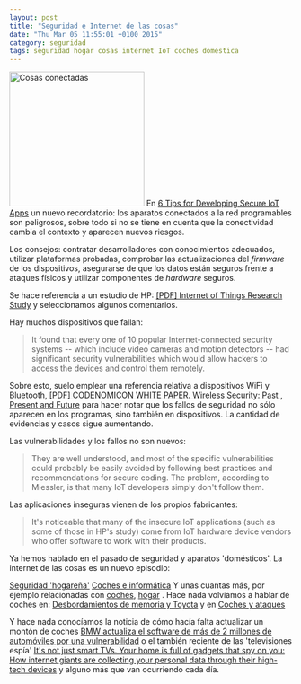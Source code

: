 ```yaml
---
layout: post
title: "Seguridad e Internet de las cosas"
date: "Thu Mar 05 11:55:01 +0100 2015"
category: seguridad
tags: seguridad hogar cosas internet IoT coches doméstica
---
```



<a href="https://www.flickr.com/photos/fernand0/1853829397/" title="Cables"><img src="https://farm3.staticflickr.com/2204/1853829397_2fe702c8ba_m.jpg" width="240"  alt="Cosas conectadas"></a> 
En [6 Tips for Developing Secure IoT Apps](http://www.esecurityplanet.com/network-security/6-tips-for-developing-secure-iot-apps.html) un nuevo recordatorio: los aparatos conectados a la red programables son peligrosos, sobre todo si no se tiene en cuenta que la conectividad cambia el contexto y aparecen nuevos riesgos.

Los consejos: contratar desarrolladores con conocimientos adecuados, utilizar plataformas probadas, comprobar las actualizaciones del *firmware* de los dispositivos, asegurarse de que los datos están seguros frente a ataques físicos y utilizar componentes de *hardware* seguros.

Se hace referencia a un estudio de HP: [[PDF] Internet of Things Research Study](http://www8.hp.com/h20195/V2/GetPDF.aspx/4AA5-4759ENW.pdf) y seleccionamos algunos comentarios. 

Hay muchos dispositivos que fallan: 

>  It found that every one of 10 popular Internet-connected security systems -- which include video cameras and motion detectors -- had significant security vulnerabilities which would allow hackers to access the devices and control them remotely.

Sobre esto, suelo emplear una referencia relativa a dispositivos WiFi y Bluetooth, [[PDF] CODENOMICON WHITE PAPER. Wireless Security: Past , Present and Future](http://archiv.info-point-security.com/open_downloads/2009/Codenomicon_wp_Wireless_engl.pdf) para hacer notar que los fallos de seguridad no sólo aparecen en los programas, sino también en dispositivos. La cantidad de evidencias y casos sigue aumentando.  

Las vulnerabilidades y los fallos no son nuevos: 

> They are well understood, and most of the specific vulnerabilities could probably be easily avoided by following best practices and recommendations for secure coding. The problem, according to Miessler, is that many IoT developers simply don't follow them.  

Las aplicaciones inseguras vienen de los propios fabricantes:

> It's noticeable that many of the insecure IoT applications (such as some of those in HP's study) come from IoT hardware device vendors who offer software to work with their products.

Ya hemos hablado en el pasado de seguridad y aparatos 'domésticos'. La internet de las cosas es un nuevo episodio:

[Seguridad 'hogareña'](https://mbpfernand0.wordpress.com/2012/03/21/seguridad-hogarena/)
[Coches e informática](https://mbpfernand0.wordpress.com/2011/05/23/coches-e-informatica/) Y unas cuantas más, por ejemplo relacionadas con [coches](https://mbpfernand0.wordpress.com/tag/coches/), [hogar](https://mbpfernand0.wordpress.com/tag/hogar/) . 
Hace nada volvíamos a hablar de coches en: [Desbordamientos de memoria y Toyota](http://fernand0.github.io/Desbordamientos-De-Memoria-Y-Toyota/) y en [Coches y ataques](http://fernand0.github.io/Coches-Y-Ataques/)

Y hace nada conocíamos la noticia de cómo hacía falta actualizar un montón de coches [BMW actualiza el software de más de 2 millones de automóviles por una vulnerabilidad](http://unaaldia.hispasec.com/2015/02/bmw-actualiza-el-software-de-mas-de-2.html) o el también reciente de las 'televisiones espía' [It's not just smart TVs. Your home is full of gadgets that spy on you: How internet giants are collecting your personal data through their high-tech devices](http://www.dailymail.co.uk/sciencetech/article-2950081/It-s-not-just-smart-TVs-home-gadgets-spy-internet-giants-collecting-personal-data-high-tech-devices.html) y alguno más que van ocurriendo cada día.
